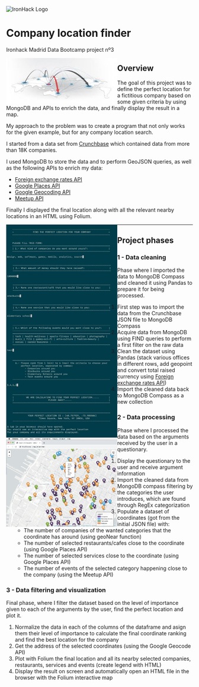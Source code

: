 ![IronHack Logo](https://s3-eu-west-1.amazonaws.com/ih-materials/uploads/upload_d5c5793015fec3be28a63c4fa3dd4d55.png)

# Company location finder
Ironhack Madrid Data Bootcamp project nº3

<img style="float: left;" src="./images/world_location.jpeg" width="300">


## Overview

The goal of this project was to define the perfect location for a fictitious company based on some given criteria by using MongoDB and APIs to enrich the data, and finally display the result in a map.

My approach to the problem was to create a program that not only works for the given example, but for any company location search.

I started from a data set from [Crunchbase](https://www.crunchbase.com) which contained data from more than 18K companies.

I used MongoDB to store the data and to perform GeoJSON queries, as well as the following APIs to enrich my data:
- [Foreign exchange rates API](https://exchangeratesapi.io/)
- [Google Places API](https://developers.google.com/places/web-service/intro)
- [Google Geocoding API](https://developers.google.com/maps/documentation/geocoding/start)
- [Meetup API](https://www.meetup.com/meetup_api/)

Finally I displayed the final location along with all the relevant nearby locations in an HTML using Folium.

<img style="float: left;" src="./images/process_1.jpg" width="300">

<img style="float: left;" src="./images/process_2.jpg" width="300">

<img style="float: left;" src="./images/process_3.jpg" width="300">

<img style="float: left;" src="./images/process_4.jpg" width="300">

<img style="float: left;" src="./images/process_5.jpg" width="300">

<img style="float: left;" src="./images/process_6.jpg" width="300">

<img style="float: left;" src="./images/process_7.jpg" width="300">
 
<img style="float: left;" src="./images/process_8.jpg" width="300">
 
<img style="float: left;" src="./images/process_9.png" width="300">


---


## Project phases

### 1 - Data cleaning

Phase where I imported the data to MongoDB Compass and cleaned it using Pandas to prepare it for being processed.

1. First step was to import the data from the Crunchbase JSON file to MongoDB Compass
2. Acquire data from MongoDB using FIND queries to perform a first filter on the raw data
3. Clean the dataset using Pandas (stack various offices in different rows, add geopoint and convert total raised currency using [Foreign exchange rates API](https://exchangeratesapi.io/))
4. Import the cleaned data back to MongoDB Compass as a new collection

### 2 - Data processing

Phase where I processed the data based on the arguments received by the user in a questionary.

1. Display the questionary to the user and receive argument information
2. Import the cleaned data from MongoDB compass filtering by the categories the user introduces, which are found through RegEx categorization
3. Populate a dataset of coordinates (got from the initial JSON file) with:
    * The number of companies of the wanted categories that the coordinate has around (using geoNear function)
    * The number of selected restaurants/cafes close to the coordinate (using Google Places API)
    * The number of selected services close to the coordinate (using Google Places API)
    * The number of events of the selected category happening close to the company (using the Meetup API)

### 3 - Data filtering and visualization

Final phase, where I filter the dataset based on the level of importance given to each of the arguments by the user, find the perfect location and plot it.

1. Normalize the data in each of the columns of the dataframe and asign them their level of importance to calculate the final coordinate ranking and find the best location for the company
2. Get the address of the selected coordinates (using the Google Geocode API)
3. Plot with Folium the final location and all its nearby selected companies, restaurants, services and events (create legend with HTML)
4. Display the result on screen and automatically open an HTML file in the browser with the Folium interactive map

